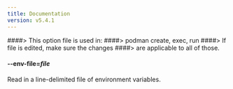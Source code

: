 ```yaml
---
title: Documentation
version: v5.4.1
---
```


####> This option file is used in:
####>   podman create, exec, run
####> If file is edited, make sure the changes
####> are applicable to all of those.
#### **--env-file**=*file*

Read in a line-delimited file of environment variables.
